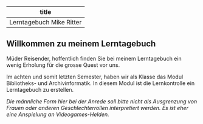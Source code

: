 |        title              |
| ------------------------- |
| Lerntagebuch Mike Ritter  |

## Willkommen zu meinem Lerntagebuch

Müder Reisender, hoffentlich finden Sie bei meinem Lerntagebuch ein wenig Erholung für die grosse Quest vor uns.

Im achten und somit letzten Semester, haben wir als Klasse das Modul Bibliotheks- und Archivinformatik. In diesem Modul ist die Lernkontrolle ein Lerntagebuch zu erstellen.

_Die männliche Form hier bei der Anrede soll bitte nicht als Ausgrenzung von Frauen oder anderen Geschlechterrollen interpretiert werden. Es ist eher eine Anspielung an Videogames-Helden._
